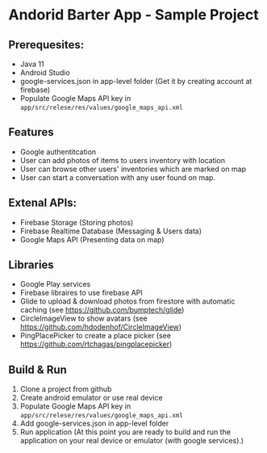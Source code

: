 # Andorid Barter App - Sample Project

## Prerequesites:
 - Java 11
 - Android Studio 
 - google-services.json in app-level folder (Get it by creating account at firebase)
 - Populate Google Maps API key in `app/src/relese/res/values/google_maps_api.xml`
 
## Features
 - Google authentitcation
 - User can add photos of items to users inventory with location
 - User can browse other users' inventories which are marked on map
 - User can start a conversation with any user found on map.

## Extenal APIs:
 - Firebase Storage (Storing photos)
 - Firebase Realtime Database (Messaging & Users data)
 - Google Maps API (Presenting data on map)
 
## Libraries 
 - Google Play services 
 - Firebase libraires to use firebase API
 - Glide to upload & download photos from firestore with automatic caching (see https://github.com/bumptech/glide)
 - CircleImageView to show avatars (see https://github.com/hdodenhof/CircleImageView)
 - PingPlacePicker to create a place picker (see https://github.com/rtchagas/pingplacepicker)

## Build & Run 
 1. Clone a project from github 
 2. Create android emulator or use  real device
 3. Populate Google Maps API key in `app/src/relese/res/values/google_maps_api.xml`
 4. Add google-services.json in app-level folder
 5. Run application (At this point you are ready to build and run the application on your real device or emulator (with google services).)

